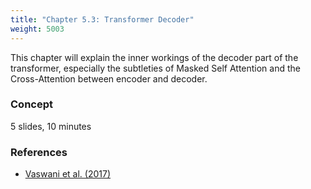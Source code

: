 ```yaml
---
title: "Chapter 5.3: Transformer Decoder"
weight: 5003
---
```

This chapter will explain the inner workings of the decoder part of the transformer, especially the subtleties of Masked Self Attention and the Cross-Attention between encoder and decoder.

<!--more-->

### Concept 
5 slides, 10 minutes

<!--
### Lecture video

{{< video id="TfrSKiOecWI" >}}

### Lecture Slides

{{< pdfjs file="https://github.com/slds-lmu/lecture_i2ml/blob/master/slides-pdf/slides-basics-whatisml.pdf" >}}
-->

### References 

- [Vaswani et al. (2017)](https://proceedings.neurips.cc/paper/2017/file/3f5ee243547dee91fbd053c1c4a845aa-Paper.pdf)
